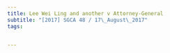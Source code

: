```yaml
---
title: Lee Wei Ling and another v Attorney-General 
subtitle: "[2017] SGCA 48 / 17\_August\_2017"
tags:


---
```


